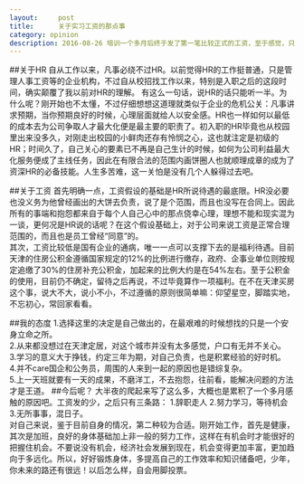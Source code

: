 ```yaml
---
layout:     post
title:      关于实习工资的那点事
category: opinion
description: 2016-08-26 培训一个多月后终于发了第一笔比较正式的工资，至于感觉，只能说痛并快乐着吧。
---
```


##关于HR
  自从工作以来，凡事必绕不过HR。以前觉得HR的工作挺普通，只是管理人事工资等的企业机构，不过自从校招找工作以来，特别是入职之后的这段时间，确实颠覆了我以前对HR的理解。
  有这么一句话，说HR的话只能听一半。为什么呢？刚开始也不太懂，不过仔细想想这道理就类似于企业的危机公关：凡事讲求预期，当你预期良好的时候，心理层面就给人以安全感。HR也一样如何以最低的成本去为公司争取人才最大化便是最主要的职责了。初入职的HR毕竟也从校园里出来没多久，对刚走出校园的小鲜肉还存有怜悯之心，这也就注定是初级的HR；时间久了，自己关心的要素已不再是自己生计的时候，如何为公司利益最大化服务便成了主线任务，因此在有限合法的范围内画饼圈人也就顺理成章的成为了资深HR的必备技能。人生多苦难，这一关怕是没有几个人躲得过去吧。

##关于工资
  首先明确一点，工资假设的基础是HR所说待遇的最底限。HR没必要也没义务为他曾经画出的大饼去负责，说了是个范围，而且也没写在合同上。因此所有的事端和抱怨都来自于每个人自己心中的那点侥幸心理，理想不能和现实混为一谈，更何况是HR说的话呢？在这个假设基础上，对于公司来说工资是正常合理范围的，而且也是员工曾经“同意”的。  
  其次，工资比较低是国有企业的通病，唯一一点可以支撑下去的是福利待遇。目前天津的住房公积金遵循国家规定的12%的比例进行缴存，政府、企事业单位则按规定追缴了30%的住房补充公积金，加起来的比例大约是在54%左右。至于公积金的使用，目前仍不确定，留待之后再说，不过毕竟算作一项福利。在不在天津买房这个事，说大不大，说小不小，不过遵循的原则很简单嘛：仰望星空，脚踏实地，不忘初心，常回家看看。

##我的态度
   1.选择这里的决定是自己做出的，在最艰难的时候想找的只是一个安身立命之所。  
   2.从来都没想过在天津定居，对这个城市并没有太多感觉，户口有无并不关心。  
   3.学习的意义大于挣钱，约定三年为期，对自己负责，也是积累经验的好时机。  
   4.并不care国企和公务员，周围的人来到一起的原因也是错综复杂。  
   5.上一天班就要有一天的成果，不磨洋工，不去抱怨，往前看，能解决问题的方法才是王道。
##今后呢？
  大半夜的爬起来写了这么多，大概也是累积了一个多月感触的原因吧。工资发的少，之后只有三条路：
   1.辞职走人  2.努力学习，等待机会   3.无所事事，混日子。  
  对自己来说，鉴于目前自身的情况，第二种较为合适。刚开始工作，首先是健康，其次是加班，良好的身体基础加上非一般的努力工作，这样在有机会时才能很好的把握住机会。不要说没有机会，经济社会发展到现在，机会变得更加丰富，更加趋向于多远化。所以，好好锻炼身体，多提高自己的工作效率和知识储备吧，少年，你未来的路还有很远！以后怎么样，自会用脚投票。


